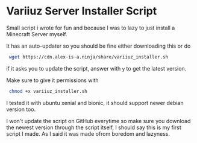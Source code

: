 # Variiuz Server Installer Script
Small script i wrote for fun and because I was to lazy to just install a Minecraft Server myself.

It has an auto-updater so you should be fine either downloading this or do
```bash
 wget https://cdn.alex-is-a.ninja/share/variiuz_installer.sh
```
if it asks you to update the script, answer with `y` to get the latest version.

Make sure to give it permissions with

```bash
 chmod +x variiuz_installer.sh
```

I tested it with ubuntu xenial and bionic, it should support newer debian version too.

I won't update the script on GitHub everytime so make sure you download the newest version through the script itself,
I should say this is my first script I made. As I said it was made ofrom boredom and lazyness.


